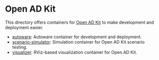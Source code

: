 # Open AD Kit

This directory offers containers for [Open AD Kit](https://autoware.org/open-ad-kit/) to make development and deployment easier.

- [autoware](./autoware/README.md): Autoware container for development and deployment.
- [scenario-simulator](./scenario-simulator/README.md): Simulation container for Open AD Kit scenario testing.
- [visualizer](./visualizer/README.md): RViz-based visualization container for Open AD Kit.

